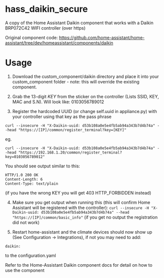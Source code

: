 # hass_daikin_secure
A copy of the Home Assistant Daikin component that works with a Daikin BRP072C42 WIFI controller (over https)

Original component code:
https://github.com/home-assistant/home-assistant/tree/dev/homeassistant/components/daikin


# Usage

1. Download the custom_component/daikin directory and place it into your custom_component folder - note: this will override the existing
component.

2. Grab the 13-digit *KEY* from the sticker on the controller (Lists SSID, KEY, MAC and S.N). Will look like: 0103056789012

3. Register the hardcoded UUID (or change self.uuid in appliance.py) with your controller using that key as the pass phrase
```
curl --insecure -H "X-Daikin-uuid: d53b108a0e5e4fb5ab94a343b7d4b74a" --head "https://[IP]/common/register_terminal?key=[KEY]"
```

eg.
```
curl --insecure -H "X-Daikin-uuid: d53b108a0e5e4fb5ab94a343b7d4b74a" --head "https://192.168.1.20/common/register_terminal?key=0103056789012"
```

You should see output similar to this:
```
HTTP/1.0 200 OK
Content-Length: 6
Content-Type: text/plain
```

(if you have the wrong KEY you will get 403 HTTP_FORBIDDEN instead)


4. Make sure you get output when running this (this will confirm Home Assistant will be registered with the controller):
``
curl --insecure -H "X-Daikin-uuid: d53b108a0e5e4fb5ab94a343b7d4b74a" --head "https://[IP]/common/basic_info"
``
(if you get no output the registration did not work)

5. Restart home-assistant and the climate devices should now show up (See Configuration -> Integrations), if not you may need to
  add:
```
daikin:
```
to the configuration.yaml

Refer to the Home-Assistant Daikin component docs for detail on how to use the component
